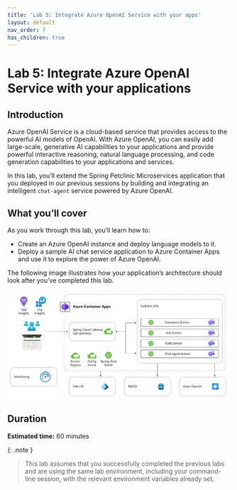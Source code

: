 ```yaml
---
title: 'Lab 5: Integrate Azure OpenAI Service with your apps'
layout: default
nav_order: 7
has_children: true
---
```


# Lab 5: Integrate Azure OpenAI Service with your applications

## Introduction

Azure OpenAI Service is a cloud-based service that provides access to the powerful AI models of OpenAI. With Azure OpenAI, you can easily add large-scale, generative AI capabilities to your applications and provide powerful interactive reasoning, natural language processing, and code generation capabilities to your applications and services.

In this lab, you’ll extend the Spring Petclinic Microservices application that you deployed in our previous sessions by building and integrating an intelligent `chat-agent` service powered by Azure OpenAI.

## What you’ll cover

As you work through this lab, you’ll learn how to:

- Create an Azure OpenAI instance and deploy language models to it.
- Deploy a sample AI chat service application to Azure Container Apps and use it to explore the power of Azure OpenAI.

The following image illustrates how your application’s architecture should look after you’ve completed this lab.

![lab 5 overview](../../images/acalab5.png)

## Duration

**Estimated time:** 60 minutes

{: .note }
> This lab assumes that you successfully completed the previous labs and are using the same lab environment, including your command-line session, with the relevant environment variables already set.
